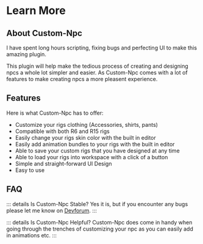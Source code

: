 # Learn More

## About Custom-Npc

I have spent long hours scripting, fixing bugs and perfecting UI to make this amazing plugin. 

This plugin will help make the tedious process of creating and designing npcs a whole lot simpler and easier.
As Custom-Npc comes with a lot of features to make creating npcs a more pleasent experience.

## Features
Here is what Custom-Npc has to offer:

* Customize your rigs clothing (Accessories, shirts, pants)
* Compatible with both R6 and R15 rigs
* Easily change your rigs skin color with the built in editor
* Easily add animation bundles to your rigs with the built in editor
* Able to save your custom rigs that you have designed at any time
* Able to load your rigs into workspace with a click of a button
* Simple and straight-forward UI Design
* Easy to use

## FAQ

::: details Is Custom-Npc Stable?
Yes it is, but if you encounter any bugs please let me know on [Devforum](https://devforum.roblox.com/t/custom-npc-customizing-npcs-just-got-a-lot-easier).
:::

::: details Is Custom-Npc Helpful?
Custom-Npc does come in handy when going through the trenches of customizing your npc as you can easily add in animations etc.
:::